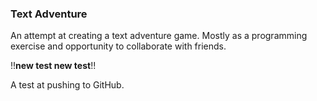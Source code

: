 ### Text Adventure

An attempt at creating a text adventure game. Mostly as a programming exercise and opportunity to collaborate with friends.

!!__new test new test__!!

A test at pushing to GitHub.